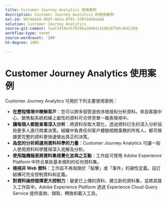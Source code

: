 ```yaml
---
title: Customer Journey Analytics 使用案例
description: Customer Journey Analytics 的使用案例
exl-id: 90746eb0-99df-463a-8f01-330fd460a4a8
solution: Customer Journey Analytics
source-git-commit: faaf3d19ed37019ba284b41420628750cdb413b8
workflow-type: tm+mt
source-wordcount: '209'
ht-degree: 100%

---
```


# Customer Journey Analytics 使用案例

Customer Journey Analytics 可用於下列主要使用案例：

* **在歷程情境中瞭解客戶**：您可以跨多個管道依序檢視和分析資料。來自客服中心、銷售點系統和線上屬性的資料可合併至單一報表檢視中。
* **讓每個人都能查看深入分析**：將資料存取大眾化，透過資料衍生的深入分析協助更多人進行商業決策。組織中負責任何客戶體驗相關事務的所有人，都可根據更完整的資料更快速做出真正的決策。
* **為您的分析師運用資料科學的力量**：Customer Journey Analytics 可讓一般人使用資料科學獲得深入見解及分析。
* **使用臨機報表將資料集視覺化並與之互動**：工作區可使用 Adobe Experience Platform 中符合某些基本規則的任何資料集。
* **檢視非 Web 資料**：工作區不再局限於「點擊」或「事件」的硬性定義。自訂結構可完全控制資料和定義。
* **對資料操控發揮更大控制力**：變更已上傳的資料、建立新的資料集，並將其匯入工作區中。Adobe Experience Platform 透過 Experience Cloud Query Service 提供查詢、擷取、轉換和載入工具。
